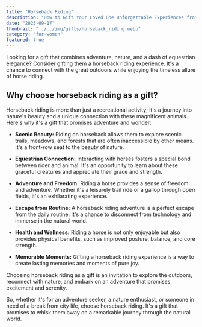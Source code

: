 ```yaml
---
title: "Horseback Riding"
description: "How to Gift Your Loved One Unforgettable Experiences from a Day Spent in Nature"
date: "2023-09-17"
thumbnail: "../../img/gifts/horseback_riding.webp"
category: "for-women"
featured: true
---
```

Looking for a gift that combines adventure, nature, and a dash of equestrian elegance? Consider gifting them a horseback riding experience. It's a chance to connect with the great outdoors while enjoying the timeless allure of horse riding.

## Why choose horseback riding as a gift?

Horseback riding is more than just a recreational activity; it's a journey into nature's beauty and a unique connection with these magnificent animals. Here's why it's a gift that promises adventure and wonder:

- **Scenic Beauty:** Riding on horseback allows them to explore scenic trails, meadows, and forests that are often inaccessible by other means. It's a front-row seat to the beauty of nature.

- **Equestrian Connection:** Interacting with horses fosters a special bond between rider and animal. It's an opportunity to learn about these graceful creatures and appreciate their grace and strength.

- **Adventure and Freedom:** Riding a horse provides a sense of freedom and adventure. Whether it's a leisurely trail ride or a gallop through open fields, it's an exhilarating experience.

- **Escape from Routine:** A horseback riding adventure is a perfect escape from the daily routine. It's a chance to disconnect from technology and immerse in the natural world.

- **Health and Wellness:** Riding a horse is not only enjoyable but also provides physical benefits, such as improved posture, balance, and core strength.

- **Memorable Moments:** Gifting a horseback riding experience is a way to create lasting memories and moments of pure joy.

Choosing horseback riding as a gift is an invitation to explore the outdoors, reconnect with nature, and embark on an adventure that promises excitement and serenity.

So, whether it's for an adventure seeker, a nature enthusiast, or someone in need of a break from city life, choose horseback riding. It's a gift that promises to whisk them away on a remarkable journey through the natural world.
